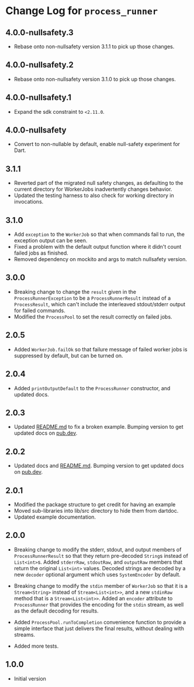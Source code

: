 # Change Log for `process_runner`

## 4.0.0-nullsafety.3

* Rebase onto non-nullsafety version 3.1.1 to pick up those changes. 

## 4.0.0-nullsafety.2

* Rebase onto non-nullsafety version 3.1.0 to pick up those changes. 

## 4.0.0-nullsafety.1

* Expand the sdk constraint to `<2.11.0`.

## 4.0.0-nullsafety

* Convert to non-nullable by default, enable null-safety experiment for Dart.

## 3.1.1

* Reverted part of the migrated null safety changes, as defaulting to the
  current directory for WorkerJobs inadvertently changes behavior.
* Updated the testing harness to also check for working directory in
  invocations.

## 3.1.0

* Add `exception` to the `WorkerJob` so that when commands fail to run, the
  exception output can be seen.
* Fixed a problem with the default output function where it didn't count
  failed jobs as finished.
* Removed dependency on mockito and args to match nullsafety version.

## 3.0.0

* Breaking change to change the `result` given in the `ProcessRunnerException`
  to be a `ProcessRunnerResult` instead of a `ProcessResult`, which can't
  include the interleaved stdout/stderr output for failed commands.
* Modified the `ProcessPool` to set the result correctly on failed jobs.

## 2.0.5

* Added `WorkerJob.failOk` so that failure message of failed worker jobs is
  suppressed by default, but can be turned on.

## 2.0.4

* Added `printOutputDefault` to the `ProcessRunner` constructor, and updated
  docs.

## 2.0.3

* Updated [README.md](README.md) to fix a broken example. Bumping version to get
  updated docs on [pub.dev](https://pub.dev).

## 2.0.2

* Updated docs and [README.md](README.md). Bumping version to get updated docs
  on [pub.dev](https://pub.dev).

## 2.0.1

* Modified the package structure to get credit for having an example
* Moved sub-libraries into lib/src directory to hide them from dartdoc.
* Updated example documentation.

## 2.0.0

* Breaking change to modify the stderr, stdout, and output members of
  `ProcessRunnerResult` so that they return pre-decoded `String`s instead of
  `List<int>`s. Added `stderrRaw`, `stdoutRaw`, and `outputRaw` members that
  return the original `List<int>` values. Decoded strings are decoded by a new
  `decoder` optional argument which uses `SystemEncoder` by default.

* Breaking change to modify the `stdin` member of `WorkerJob` so that it is a
  `Stream<String>` instead of `Stream<List<int>>`, and a new `stdinRaw` method
  that is a `Stream<List<int>>`. Added an `encoder` attribute to `ProcessRunner`
  that provides the encoding for the `stdin` stream, as well as the default
  decoding for results.

* Added `ProcessPool.runToCompletion` convenience function to provide a simple
  interface that just delivers the final results, without dealing with streams.

* Added more tests.

## 1.0.0

* Initial version
